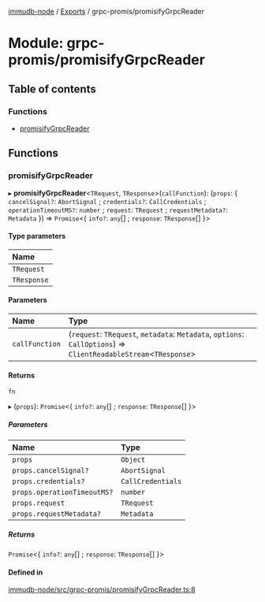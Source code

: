 [immudb-node](../README.md) / [Exports](../modules.md) / grpc-promis/promisifyGrpcReader

# Module: grpc-promis/promisifyGrpcReader

## Table of contents

### Functions

- [promisifyGrpcReader](grpc_promis_promisifyGrpcReader.md#promisifygrpcreader)

## Functions

### promisifyGrpcReader

▸ **promisifyGrpcReader**<`TRequest`, `TResponse`\>(`callFunction`): (`props`: { `cancelSignal?`: `AbortSignal` ; `credentials?`: `CallCredentials` ; `operationTimeoutMS?`: `number` ; `request`: `TRequest` ; `requestMetadata?`: `Metadata`  }) => `Promise`<{ `info?`: `any`[] ; `response`: `TResponse`[]  }\>

#### Type parameters

| Name |
| :------ |
| `TRequest` |
| `TResponse` |

#### Parameters

| Name | Type |
| :------ | :------ |
| `callFunction` | (`request`: `TRequest`, `metadata`: `Metadata`, `options`: `CallOptions`) => `ClientReadableStream`<`TResponse`\> |

#### Returns

`fn`

▸ (`props`): `Promise`<{ `info?`: `any`[] ; `response`: `TResponse`[]  }\>

##### Parameters

| Name | Type |
| :------ | :------ |
| `props` | `Object` |
| `props.cancelSignal?` | `AbortSignal` |
| `props.credentials?` | `CallCredentials` |
| `props.operationTimeoutMS?` | `number` |
| `props.request` | `TRequest` |
| `props.requestMetadata?` | `Metadata` |

##### Returns

`Promise`<{ `info?`: `any`[] ; `response`: `TResponse`[]  }\>

#### Defined in

[immudb-node/src/grpc-promis/promisifyGrpcReader.ts:8](https://github.com/codenotary/immudb-node/blob/fe12060/immudb-node/src/grpc-promis/promisifyGrpcReader.ts#L8)
